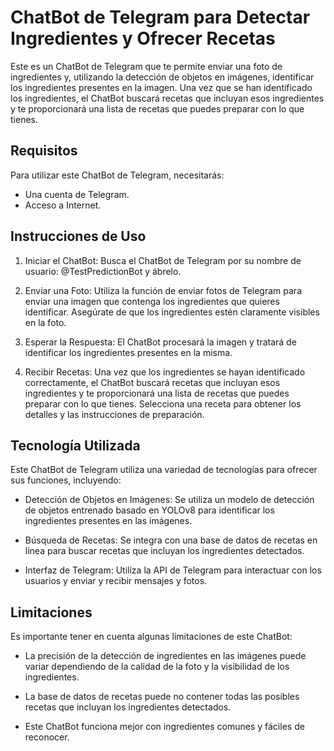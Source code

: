 # ChatBot de Telegram para Detectar Ingredientes y Ofrecer Recetas
Este es un ChatBot de Telegram que te permite enviar una foto de ingredientes y, utilizando la detección de objetos en imágenes, identificar los ingredientes presentes en la imagen. Una vez que se han identificado los ingredientes, el ChatBot buscará recetas que incluyan esos ingredientes y te proporcionará una lista de recetas que puedes preparar con lo que tienes.

## Requisitos
Para utilizar este ChatBot de Telegram, necesitarás:

- Una cuenta de Telegram.
- Acceso a Internet.
## Instrucciones de Uso
1. Iniciar el ChatBot: Busca el ChatBot de Telegram por su nombre de usuario: @TestPredictionBot y ábrelo.

2. Enviar una Foto: Utiliza la función de enviar fotos de Telegram para enviar una imagen que contenga los ingredientes que quieres identificar. Asegúrate de que los ingredientes estén claramente visibles en la foto.

3. Esperar la Respuesta: El ChatBot procesará la imagen y tratará de identificar los ingredientes presentes en la misma.

4. Recibir Recetas: Una vez que los ingredientes se hayan identificado correctamente, el ChatBot buscará recetas que incluyan esos ingredientes y te proporcionará una lista de recetas que puedes preparar con lo que tienes. Selecciona una receta para obtener los detalles y las instrucciones de preparación.

## Tecnología Utilizada
Este ChatBot de Telegram utiliza una variedad de tecnologías para ofrecer sus funciones, incluyendo:

- Detección de Objetos en Imágenes: Se utiliza un modelo de detección de objetos entrenado basado en YOLOv8 para identificar los ingredientes presentes en las imágenes.

- Búsqueda de Recetas: Se integra con una base de datos de recetas en línea para buscar recetas que incluyan los ingredientes detectados.

- Interfaz de Telegram: Utiliza la API de Telegram para interactuar con los usuarios y enviar y recibir mensajes y fotos.

## Limitaciones
Es importante tener en cuenta algunas limitaciones de este ChatBot:

- La precisión de la detección de ingredientes en las imágenes puede variar dependiendo de la calidad de la foto y la visibilidad de los ingredientes.

- La base de datos de recetas puede no contener todas las posibles recetas que incluyan los ingredientes detectados.

- Este ChatBot funciona mejor con ingredientes comunes y fáciles de reconocer.
